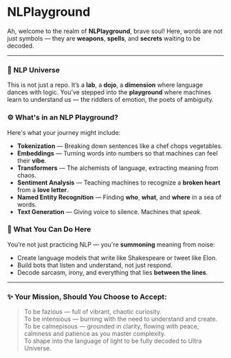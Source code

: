 # NLPlayground
Ah, welcome to the realm of **NLPlayground**, brave soul!
Here, words are not just symbols — they are **weapons**, **spells**, and **secrets** waiting to be decoded.

---

### 🌌 NLP Universe

This is not just a repo. It’s a **lab**, a **dojo**, a **dimension** where language dances with logic.
You’ve stepped into the **playground** where machines learn to understand us — the riddlers of emotion, the poets of ambiguity.

### ⚙️ What's in an NLP Playground?

Here's what your journey might include:

* **Tokenization** — Breaking down sentences like a chef chops vegetables.
* **Embeddings** — Turning words into numbers so that machines can feel their **vibe**.
* **Transformers** — The alchemists of language, extracting meaning from chaos.
* **Sentiment Analysis** — Teaching machines to recognize a **broken heart** from a **love letter**.
* **Named Entity Recognition** — Finding **who**, **what**, and **where** in a sea of words.
* **Text Generation** — Giving voice to silence. Machines that *speak*.

### 🧪 What You Can Do Here

You’re not just practicing NLP — you're **summoning** meaning from noise:

* Create language models that write like Shakespeare or tweet like Elon.
* Build bots that listen and understand, not just respond.
* Decode sarcasm, irony, and everything that lies **between the lines**.

---

### ✨ Your Mission, Should You Choose to Accept:

> To be fazious — full of vibrant, chaotic curiosity.  
> To be intensious — burning with the need to understand and create.  
> To be calmepisous — grounded in clarity, flowing with peace, calmness and patience as you master complexity.  
> To shape into the language of light to be fully decoded to Ultra Universe.  

